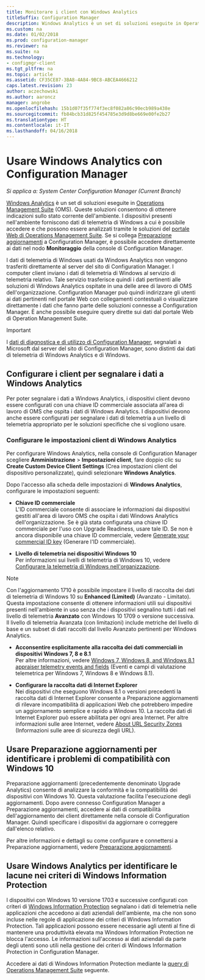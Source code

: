```yaml
---
title: Monitorare i client con Windows Analytics
titleSuffix: Configuration Manager
description: Windows Analytics è un set di soluzioni eseguite in Operations Management Suite, che consentono di ottenere indicazioni preziose sullo stato corrente dell'ambiente sfruttando i dati di telemetria di Windows segnalati dai dispositivi nell'ambiente.
ms.custom: na
ms.date: 01/02/2018
ms.prod: configuration-manager
ms.reviewer: na
ms.suite: na
ms.technology:
- configmgr-client
ms.tgt_pltfrm: na
ms.topic: article
ms.assetid: CF35CE87-3BA8-4A84-9BC8-ABCEA4666212
caps.latest.revision: 23
author: aczechowski
ms.author: aaroncz
manager: angrobe
ms.openlocfilehash: 15b1d07f35f774f3ec8f082a86c90ecb989a438e
ms.sourcegitcommit: fb84bcb31d825f454785e3d9d8be669e00fe2b27
ms.translationtype: HT
ms.contentlocale: it-IT
ms.lasthandoff: 04/16/2018
---
```

# <a name="use-windows-analytics-with-configuration-manager"></a>Usare Windows Analytics con Configuration Manager

*Si applica a: System Center Configuration Manager (Current Branch)*

[Windows Analytics](https://www.microsoft.com/WindowsForBusiness/windows-analytics) è un set di soluzioni eseguite in [Operations Management Suite](/azure/operations-management-suite/operations-management-suite-overview) (OMS). Queste soluzioni consentono di ottenere indicazioni sullo stato corrente dell'ambiente. I dispositivi presenti nell'ambiente forniscono dati di telemetria di Windows a cui è possibile accedere e che possono essere analizzati tramite le soluzioni del [portale Web di Operations Management Suite](https://mms.microsoft.com). Se si collega [Preparazione aggiornamenti](/sccm/core/clients/manage/upgrade/upgrade-analytics) a Configuration Manager, è possibile accedere direttamente ai dati nel nodo **Monitoraggio** della console di Configuration Manager.

I dati di telemetria di Windows usati da Windows Analytics non vengono trasferiti direttamente al server del sito di Configuration Manager. I computer client inviano i dati di telemetria di Windows al servizio di telemetria relativo. Tale servizio trasferisce quindi i dati pertinenti alle soluzioni di Windows Analytics ospitate in una delle aree di lavoro di OMS dell'organizzazione. Configuration Manager può quindi indirizzare gli utenti ai dati pertinenti nel portale Web con collegamenti contestuali o visualizzare direttamente i dati che fanno parte delle soluzioni connesse a Configuration Manager. È anche possibile eseguire query dirette sui dati dal portale Web di Operation Management Suite.

>[!Important]
>I [dati di diagnostica e di utilizzo di Configuration Manager](../../plan-design/diagnostics/diagnostics-and-usage-data.md), segnalati a Microsoft dal server del sito di Configuration Manager, sono distinti dai dati di telemetria di Windows Analytics e di Windows.

## <a name="configure-clients-to-report-data-to-windows-analytics"></a>Configurare i client per segnalare i dati a Windows Analytics

Per poter segnalare i dati a Windows Analytics, i dispositivi client devono essere configurati con una chiave ID commerciale associata all'area di lavoro di OMS che ospita i dati di Windows Analytics. I dispositivi devono anche essere configurati per segnalare i dati di telemetria a un livello di telemetria appropriato per le soluzioni specifiche che si vogliono usare. 

### <a name="configure-windows-analytics-client-settings"></a>Configurare le impostazioni client di Windows Analytics
Per configurare Windows Analytics, nella console di Configuration Manager scegliere **Amministrazione** > **Impostazioni client**, fare doppio clic su **Create Custom Device Client Settings** (Crea impostazioni client del dispositivo personalizzate), quindi selezionare **Windows Analytics**.  

Dopo l'accesso alla scheda delle impostazioni di **Windows Analytics**, configurare le impostazioni seguenti:
  -  **Chiave ID commerciale**  
L'ID commerciale consente di associare le informazioni dai dispositivi gestiti all'area di lavoro OMS che ospita i dati Windows Analytics dell'organizzazione. Se è già stata configurata una chiave ID commerciale per l'uso con Upgrade Readiness, usare tale ID. Se non è ancora disponibile una chiave ID commerciale, vedere [Generate your commercial ID key]( https://technet.microsoft.com/itpro/windows/deploy/upgrade-readiness-get-started#generate-your-commercial-id-key) (Generare l'ID commerciale).

  -  **Livello di telemetria nei dispositivi Windows 10**   
Per informazioni sui livelli di telemetria di Windows 10, vedere [Configurare la telemetria di Windows nell'organizzazione](https://technet.microsoft.com/itpro/windows/manage/configure-windows-telemetry-in-your-organization#telemetry-levels).

   > [!Note]
   > Con l'aggiornamento 1710 è possibile impostare il livello di raccolta dei dati di telemetria di Windows 10 su **Enhanced (Limited)** (Avanzato - Limitato). Questa impostazione consente di ottenere informazioni utili sui dispositivi presenti nell'ambiente in uso senza che i dispositivi segnalino tutti i dati nel livello di telemetria **Avanzato** con Windows 10 1709 o versione successiva. Il livello di telemetria Avanzata (con limitazioni) include metriche del livello di base e un subset di dati raccolti dal livello Avanzato pertinenti per Windows Analytics.


  -  **Acconsentire esplicitamente alla raccolta dei dati commerciali in dispositivi Windows 7, 8 e 8.1**   
Per altre informazioni, vedere [Windows 7, Windows 8, and Windows 8.1 appraiser telemetry events and fields](https://go.microsoft.com/fwlink/?LinkID=822965) (Eventi e campi di valutazione telemetrica per Windows 7, Windows 8 e Windows 8.1).

  -  **Configurare la raccolta dati di Internet Explorer**  
Nei dispositivi che eseguono Windows 8.1 o versioni precedenti la raccolta dati di Internet Explorer consente a Preparazione aggiornamenti di rilevare incompatibilità di applicazioni Web che potrebbero impedire un aggiornamento semplice e rapido a Windows 10. La raccolta dati di Internet Explorer può essere abilitata per ogni area Internet. Per altre informazioni sulle aree Internet, vedere [About URL Security Zones](https://msdn.microsoft.com/library/ms537183(v=vs.85).aspx) (Informazioni sulle aree di sicurezza degli URL).

## <a name="use-upgrade-readiness-to-identify-windows-10-compatibility-issues"></a>Usare Preparazione aggiornamenti per identificare i problemi di compatibilità con Windows 10

Preparazione aggiornamenti (precedentemente denominato Upgrade Analytics) consente di analizzare la conformità e la compatibilità dei dispositivi con Windows 10. Questa valutazione facilita l'esecuzione degli aggiornamenti. Dopo avere connesso Configuration Manager a Preparazione aggiornamenti, accedere ai dati di compatibilità dell'aggiornamento dei client direttamente nella console di Configuration Manager. Quindi specificare i dispositivi da aggiornare o correggere dall'elenco relativo.

Per altre informazioni e dettagli su come configurare e connettersi a Preparazione aggiornamenti, vedere [Preparazione aggiornamenti](../../clients/manage/upgrade/upgrade-analytics.md).

## <a name="use-windows-analytics-to-identify-gaps-in-windows-information-protection-policies"></a>Usare Windows Analytics per identificare le lacune nei criteri di Windows Information Protection

I dispositivi con Windows 10 versione 1703 e successive configurati con criteri di [Windows Information Protection](https://docs.microsoft.com/windows/threat-protection/windows-information-protection/protect-enterprise-data-using-wip) segnalano i dati di telemetria nelle applicazioni che accedono ai dati aziendali dell'ambiente, ma che non sono incluse nelle regole di applicazione dei criteri di Windows Information Protection. Tali applicazioni possono essere necessarie agli utenti al fine di mantenere una produttività elevata ma Windows Information Protection ne blocca l'accesso. Le informazioni sull'accesso ai dati aziendali da parte degli utenti sono utili nella gestione dei criteri di Windows Information Protection in Configuration Manager. 

Accedere ai dati di Windows Information Protection mediante la [query di Operations Management Suite](https://go.microsoft.com/fwlink/?linkid=849952) seguente.